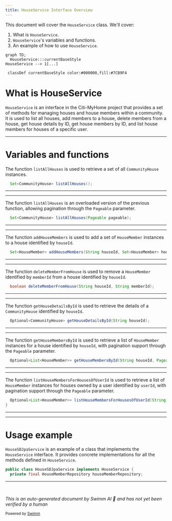 ```yaml
---
title: HouseService Interface Overview
---
```

This document will cover the `HouseService` class. We'll cover:

1. What is `HouseService`.
2. `HouseService`'s variables and functions.
3. An example of how to use `HouseService`.

```mermaid
graph TD;
  HouseService:::currentBaseStyle
HouseService --> 1[...]

 classDef currentBaseStyle color:#000000,fill:#7CB9F4
```

# What is HouseService

`HouseService` is an interface in the Citi-MyHome project that provides a set of methods for managing houses and house members within a community. It is used to list all houses, add members to a house, delete members from a house, get house details by ID, get house members by ID, and list house members for houses of a specific user.

<SwmSnippet path="/service/src/main/java/com/myhome/services/HouseService.java" line="27">

---

# Variables and functions

The function `listAllHouses` is used to retrieve a set of all `CommunityHouse` instances.

```java
  Set<CommunityHouse> listAllHouses();

```

---

</SwmSnippet>

<SwmSnippet path="/service/src/main/java/com/myhome/services/HouseService.java" line="29">

---

The function `listAllHouses` is an overloaded version of the previous function, allowing pagination through the `Pageable` parameter.

```java
  Set<CommunityHouse> listAllHouses(Pageable pageable);

```

---

</SwmSnippet>

<SwmSnippet path="/service/src/main/java/com/myhome/services/HouseService.java" line="31">

---

The function `addHouseMembers` is used to add a set of `HouseMember` instances to a house identified by `houseId`.

```java
  Set<HouseMember> addHouseMembers(String houseId, Set<HouseMember> houseMembers);

```

---

</SwmSnippet>

<SwmSnippet path="/service/src/main/java/com/myhome/services/HouseService.java" line="33">

---

The function `deleteMemberFromHouse` is used to remove a `HouseMember` identified by `memberId` from a house identified by `houseId`.

```java
  boolean deleteMemberFromHouse(String houseId, String memberId);

```

---

</SwmSnippet>

<SwmSnippet path="/service/src/main/java/com/myhome/services/HouseService.java" line="35">

---

The function `getHouseDetailsById` is used to retrieve the details of a `CommunityHouse` identified by `houseId`.

```java
  Optional<CommunityHouse> getHouseDetailsById(String houseId);

```

---

</SwmSnippet>

<SwmSnippet path="/service/src/main/java/com/myhome/services/HouseService.java" line="37">

---

The function `getHouseMembersById` is used to retrieve a list of `HouseMember` instances for a house identified by `houseId`, with pagination support through the `Pageable` parameter.

```java
  Optional<List<HouseMember>> getHouseMembersById(String houseId, Pageable pageable);

```

---

</SwmSnippet>

<SwmSnippet path="/service/src/main/java/com/myhome/services/HouseService.java" line="39">

---

The function `listHouseMembersForHousesOfUserId` is used to retrieve a list of `HouseMember` instances for houses owned by a user identified by `userId`, with pagination support through the `Pageable` parameter.

```java
  Optional<List<HouseMember>> listHouseMembersForHousesOfUserId(String userId, Pageable pageable);
}
```

---

</SwmSnippet>

<SwmSnippet path="/service/src/main/java/com/myhome/services/springdatajpa/HouseSDJpaService.java" line="37">

---

# Usage example

`HouseSDJpaService` is an example of a class that implements the `HouseService` interface. It provides concrete implementations for all the methods defined in `HouseService`.

```java
public class HouseSDJpaService implements HouseService {
  private final HouseMemberRepository houseMemberRepository;
```

---

</SwmSnippet>

&nbsp;

*This is an auto-generated document by Swimm AI 🌊 and has not yet been verified by a human*

<SwmMeta version="3.0.0" repo-id="Z2l0aHViJTNBJTNBQ2l0aS1NeUhvbWUlM0ElM0FnaWxhZG5hdm90" repo-name="Citi-MyHome" doc-type="class"><sup>Powered by [Swimm](/)</sup></SwmMeta>
